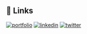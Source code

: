 ## 🔗 Links
[![portfolio](https://img.shields.io/badge/my_portfolio-000?style=for-the-badge&logo=ko-fi&logoColor=white)](https://github.com/RGelBAnthony?tab=repositories)
[![linkedin](https://img.shields.io/badge/linkedin-0A66C2?style=for-the-badge&logo=linkedin&logoColor=white)](https://www.linkedin.com/in/anthony-rangel-b93lk00/)
[![twitter](https://img.shields.io/badge/twitter-1DA1F2?style=for-the-badge&logo=twitter&logoColor=white)](https://twitter.com/ANTHONY_RANGELB)


